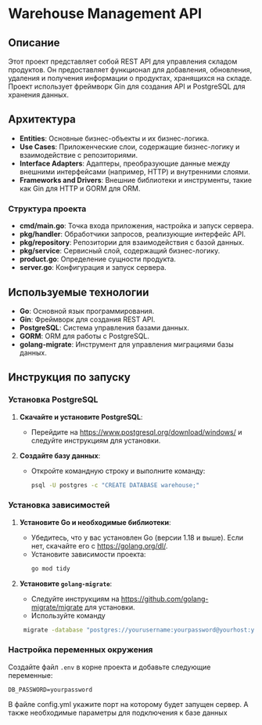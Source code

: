 # Warehouse Management API

## Описание

Этот проект представляет собой REST API для управления складом продуктов. Он предоставляет функционал для добавления, обновления, удаления и получения информации о продуктах, хранящихся на складе. Проект использует фреймворк Gin для создания API и PostgreSQL для хранения данных.

## Архитектура


- **Entities**: Основные бизнес-объекты и их бизнес-логика.
- **Use Cases**: Приложенческие слои, содержащие бизнес-логику и взаимодействие с репозиториями.
- **Interface Adapters**: Адаптеры, преобразующие данные между внешними интерфейсами (например, HTTP) и внутренними слоями.
- **Frameworks and Drivers**: Внешние библиотеки и инструменты, такие как Gin для HTTP и GORM для ORM.

### Структура проекта

- **cmd/main.go**: Точка входа приложения, настройка и запуск сервера.
- **pkg/handler**: Обработчики запросов, реализующие интерфейс API.
- **pkg/repository**: Репозитории для взаимодействия с базой данных.
- **pkg/service**: Сервисный слой, содержащий бизнес-логику.
- **product.go**: Определение сущности продукта.
- **server.go**: Конфигурация и запуск сервера.

## Используемые технологии

- **Go**: Основной язык программирования.
- **Gin**: Фреймворк для создания REST API.
- **PostgreSQL**: Система управления базами данных.
- **GORM**: ORM для работы с PostgreSQL.
- **golang-migrate**: Инструмент для управления миграциями базы данных.

## Инструкция по запуску

### Установка PostgreSQL

1. **Скачайте и установите PostgreSQL**:
   - Перейдите на https://www.postgresql.org/download/windows/ и следуйте инструкциям для установки.

2. **Создайте базу данных**:
   - Откройте командную строку и выполните команду:
     ```bash
     psql -U postgres -c "CREATE DATABASE warehouse;"
     ```

### Установка зависимостей

1. **Установите Go и необходимые библиотеки**:
   - Убедитесь, что у вас установлен Go (версии 1.18 и выше). Если нет, скачайте его с https://golang.org/dl/.
   - Установите зависимости проекта:
     ```bash
     go mod tidy
     ```

2. **Установите `golang-migrate`**:
   - Следуйте инструкциям на https://github.com/golang-migrate/migrate для установки.
   - Используйте команду
   ```bash
    migrate -database "postgres://yourusername:yourpassword@yourhost:yourport/warehouse?sslmode=disable" -path db/migrations up
    ```
### Настройка переменных окружения

Создайте файл `.env` в корне проекта и добавьте следующие переменные:

```dotenv
DB_PASSWORD=yourpassword
```

В файле config.yml укажите порт на которому будет запущен сервер. А также необходимые параметры для подключения к базе данных

